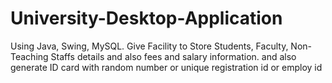 # University-Desktop-Application
Using Java, Swing, MySQL. Give Facility to Store Students, Faculty, Non-Teaching Staffs details and also fees and salary information. and also generate ID card with random number or unique registration id or employ id
